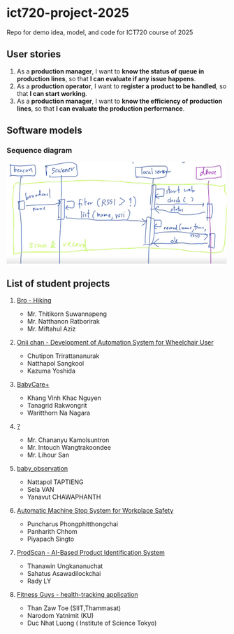 # ict720-project-2025
Repo for demo idea, model, and code for ICT720 course of 2025

## User stories
1. As a **production manager**, I want to **know the status of queue in production lines**, so that **I can evaluate if any issue happens**.
2. As a **production operator**, I want to **register a product to be handled**, so that **I can start working**.
3. As a **production manager**, I want to **know the efficiency of production lines**, so that **I can evaluate the production performance**.

## Software models
### Sequence diagram
![Sequence diagram of scan and record](images/seq_diagram_scan_record.jpg)

## List of student projects
1. [Bro - Hiking](https://github.com/miftahulaziz/ICT720-2025-TeamProject)
   - Mr. Thitikorn Suwannapeng
   - Mr. Natthanon Ratborirak
   - Mr. Miftahul Aziz

2. [Onii chan - Development of Automation System for Wheelchair User](https://github.com/ChutiponTri/ict720-project)
   - Chutipon Trirattananurak
   - Natthapol Sangkool
   - Kazuma Yoshida

3. [BabyCare+](https://github.com/khangnkv/ict720_software_2025)
   - Khang Vinh Khac Nguyen
   - Tanagrid Rakwongrit
   - Waritthorn Na Nagara
     
4. [?](https://github.com/Lihour21/ict720-porject-2025)
   - Mr. Chananyu Kamolsuntron
   - Mr. Intouch Wangtrakoondee
   - Mr. Lihour San
  
5. [baby_observation](https://github.com/selavan/ict720_software_2025_TBD)
   - Nattapol TAPTIENG
   - Sela VAN
   - Yanavut CHAWAPHANTH
  
6. [Automatic Machine Stop System for Workplace Safety](https://github.com/Panharithchhom23/ICT720_RTN_Project2025)
   - Puncharus Phongphitthongchai
   - Panharith Chhom
   - Piyapach Singto
  
7. [ProdScan - AI-Based Product Identification System](https://github.com/Rady909/Ict720_software_2025)
   - Thanawin Ungkananuchat
   - Sahatus Asawadilockchai
   - Rady LY
  
8. [Fitness Guys - health-tracking application](https://github.com/thanzawtoe888/ict720-project)
   - Than Zaw Toe (SIIT,Thammasat)
   - Narodom Yatnimit (KU)
   - Duc Nhat Luong ( Institute of Science Tokyo)
